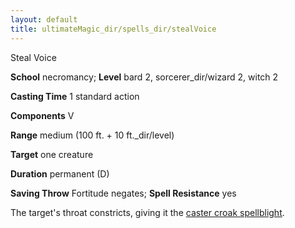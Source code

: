 ```yaml
---
layout: default
title: ultimateMagic_dir/spells_dir/stealVoice
---
```

Steal Voice

**School** necromancy; **Level** bard 2, sorcerer_dir/wizard 2, witch 2

**Casting Time** 1 standard action

**Components** V

**Range** medium (100 ft. + 10 ft._dir/level)

**Target** one creature

**Duration** permanent (D)

**Saving Throw** Fortitude negates; **Spell Resistance** yes

The target's throat constricts, giving it the [caster croak spellblight](../magic_dir/spellblights#_caster-croak).


